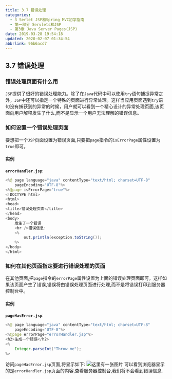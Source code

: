 ```yaml
---
title: 3.7 错误处理
categories: 
  - 3 Serlet JSP和Spring MVC初学指南
  - 第一部分 Servlets和JSP
  - 第3章 Java Server Pages(JSP)
date: 2019-03-28 19:54:18
updated: 2020-02-07 01:34:54
abbrlink: 96b6acd7
---
```

## 3.7 错误处理 ##
### 错误处理页面有什么用 ###
`JSP`提供了很好的错误处理能力。除了在`Java`代码中可以使用`try`语句捕捉异常之外，`JSP`中还可以指定一个特殊的页面进行异常处理。这样当应用页面遇到`try`语句没有捕获到的异常的时候，用户就可以看到一个精心设计的异常处理页面,该页面向用户解释发生了什么,而不是显示一个用户无法理解的错误信息。
### 如何设置一个错误处理页面 ###
要想把一个`JSP`页面设置为错误页面,只要把`page`指令的`isErrorPage`属性设置为`true`即可。
#### 实例 ####
**`errorHandler.jsp`**:
```java
<%@ page language="java" contentType="text/html; charset=UTF-8"
    pageEncoding="UTF-8"%>
<%@page isErrorPage="true"%>
<!DOCTYPE html>
<html>
<head>
<title>错误处理页面</title>
</head>
<body>
    发生了一个错误
    <br />错误信息:
    <%
        out.println(exception.toString());
    %>
</body>
</html>
```
### 如何在其他页面指定要进行错误处理的页面 ###
在其他页面,把`page`指令的`errorPage`属性设置为上面的错误处理页面即可。这样如果该页面产生了错误,错误将由错误处理页面进行处理,而不是将错误打印到服务器控制台中。
#### 实例 ####
**`pageHasError.jsp`**:
```java
<%@ page language="java" contentType="text/html; charset=UTF-8"
    pageEncoding="UTF-8"%>
<%@page errorPage="errorHandler.jsp"%>
<h2>生成一个错误</h2>
<%
    Integer.parseInt("Throw me");
%>
```
访问`pageHasError.jsp`页面,将显示如下:
![这里有一张图片](https://image-1257720033.cos.ap-shanghai.myqcloud.com/blog/readbooknote/ServlerJSPAndSpring%20MVCChuXueZhiNan/Chapter3/9.png)
可以看到浏览器显示的是`errorHandler.jsp`页面的内容,查看服务器控制台,我们将不会看到错误信息.

